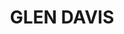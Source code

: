 ---
lastmod: '2025-04-06T06:05:20+00:00'
latitude: -33.071806
layout: suburb
longitude: 150.118609
postcode: '2846'
state: NSW
title: GLEN DAVIS
url: /nsw/glen-davis/
---